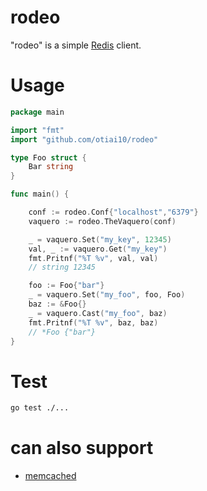 # rodeo
"rodeo" is a simple [Redis](http://redis.io/) client.

# Usage
```go
package main

import "fmt"
import "github.com/otiai10/rodeo"

type Foo struct {
    Bar string
}

func main() {

    conf := rodeo.Conf{"localhost","6379"}
    vaquero := rodeo.TheVaquero(conf)

    _ = vaquero.Set("my_key", 12345)
    val, _ := vaquero.Get("my_key")
    fmt.Pritnf("%T %v", val, val)
    // string 12345

    foo := Foo{"bar"}
    _ = vaquero.Set("my_foo", foo, Foo)
    baz := &Foo{}
    _ = vaquero.Cast("my_foo", baz)
    fmt.Pritnf("%T %v", baz, baz)
    // *Foo {"bar"}
}
```

# Test
```sh
go test ./...
```

# can also support

- [memcached](https://github.com/otiai10/rodeo/tree/master/protocol/memcached)

